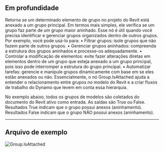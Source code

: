 ## Em profundidade
Retorna se um determinado elemento de grupo no projeto do Revit está anexado a um grupo principal. Em termos mais simples, ele verifica se um grupo faz parte de um grupo maior aninhado. Esse nó é útil quando você precisa identificar e gerenciar grupos organizados dentro de outros grupos. Por exemplo, você pode usá-lo para:
• Filtrar grupos: isole grupos que não fazem parte de outros grupos.
• Gerenciar grupos aninhados: compreenda a estrutura dos grupos aninhados e processe-os adequadamente.
• Controlar a modificação de elementos: evite fazer alterações diretas em elementos dentro de um grupo que esteja anexado a um grupo principal, pois isso pode interromper a estrutura do grupo principal.
• Automatizar tarefas: gerencie e manipule grupos dinamicamente com base em se eles estão anexados ou não.
Essencialmente, o nó Group.IsAttached ajuda a entender o relacionamento entre grupos no modelo do Revit e a criar fluxos de trabalho do Dynamo que levem em conta essa hierarquia.

No exemplo abaixo, todos os grupos de modelos são coletados do documento do Revit ativo como entrada. As saídas são True ou False. Resultados True indicam que o grupo possui anexos (aninhamento). Resultados False indicam que o grupo NÃO possui anexos (aninhamento).

___
## Arquivo de exemplo

![Group.IsAttached](./Revit.Elements.Group.IsAttached_img.jpg)
